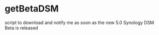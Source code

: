 getBetaDSM
==========

script to download and notify me as soon as the new 5.0 Synology DSM Beta is released
